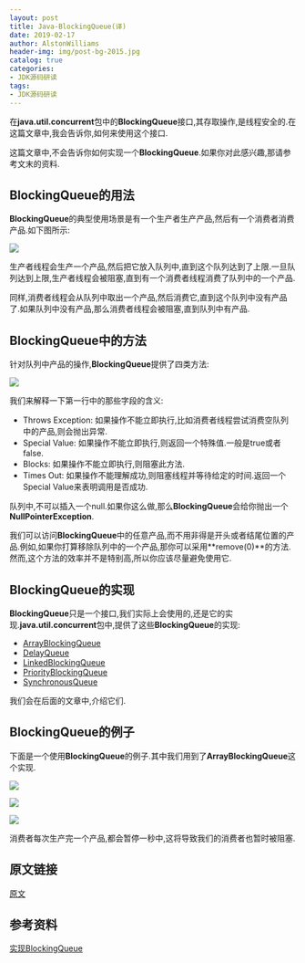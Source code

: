 ```yaml
---
layout: post
title: Java-BlockingQueue(译)
date: 2019-02-17
author: AlstonWilliams
header-img: img/post-bg-2015.jpg
catalog: true
categories:
- JDK源码研读
tags:
- JDK源码研读
---
```

在**java.util.concurrent**包中的**BlockingQueue**接口,其存取操作,是线程安全的.在这篇文章中,我会告诉你,如何来使用这个接口.

这篇文章中,不会告诉你如何实现一个**BlockingQueue**.如果你对此感兴趣,那请参考文末的资料.

## BlockingQueue的用法

**BlockingQueue**的典型使用场景是有一个生产者生产产品,然后有一个消费者消费产品.如下图所示:

![](http://upload-images.jianshu.io/upload_images/4108852-b996a0578ac7ef4f.png?imageMogr2/auto-orient/strip%7CimageView2/2/w/1240)

生产者线程会生产一个产品,然后把它放入队列中,直到这个队列达到了上限.一旦队列达到上限,生产者线程会被阻塞,直到有一个消费者线程消费了队列中的一个产品.

同样,消费者线程会从队列中取出一个产品,然后消费它,直到这个队列中没有产品了.如果队列中没有产品,那么消费者线程会被阻塞,直到队列中有产品.

## BlockingQueue中的方法

针对队列中产品的操作,**BlockingQueue**提供了四类方法:


![](http://upload-images.jianshu.io/upload_images/4108852-4e4657d209fdc3aa.png?imageMogr2/auto-orient/strip%7CimageView2/2/w/1240)


我们来解释一下第一行中的那些字段的含义:

- Throws Exception:
	如果操作不能立即执行,比如消费者线程尝试消费空队列中的产品,则会抛出异常.
- Special Value:
	如果操作不能立即执行,则返回一个特殊值.一般是true或者false.
- Blocks:
	如果操作不能立即执行,则阻塞此方法.
- Times Out:
	如果操作不能理解成功,则阻塞线程并等待给定的时间.返回一个Special Value来表明调用是否成功.
    
队列中,不可以插入一个null.如果你这么做,那么**BlockingQueue**会给你抛出一个**NullPointerException**.

我们可以访问**BlockingQueue**中的任意产品,而不用非得是开头或者结尾位置的产品.例如,如果你打算移除队列中的一个产品,那你可以采用**remove(0)**的方法.然而,这个方法的效率并不是特别高,所以你应该尽量避免使用它.

## BlockingQueue的实现
**BlockingQueue**只是一个接口,我们实际上会使用的,还是它的实现.**java.util.concurrent**包中,提供了这些**BlockingQueue**的实现:

- [ArrayBlockingQueue](http://tutorials.jenkov.com/java-util-concurrent/arrayblockingqueue.html)
- [DelayQueue](http://tutorials.jenkov.com/java-util-concurrent/delayqueue.html)
- [LinkedBlockingQueue](http://tutorials.jenkov.com/java-util-concurrent/linkedblockingqueue.html)
- [PriorityBlockingQueue](http://tutorials.jenkov.com/java-util-concurrent/priorityblockingqueue.html)
- [SynchronousQueue](http://tutorials.jenkov.com/java-util-concurrent/synchronousqueue.html)

我们会在后面的文章中,介绍它们.

## BlockingQueue的例子
下面是一个使用**BlockingQueue**的例子.其中我们用到了**ArrayBlockingQueue**这个实现.


![](http://upload-images.jianshu.io/upload_images/4108852-b92cbea9ff410c8d.png?imageMogr2/auto-orient/strip%7CimageView2/2/w/1240)

![](http://upload-images.jianshu.io/upload_images/4108852-6f99303b02c45f01.png?imageMogr2/auto-orient/strip%7CimageView2/2/w/1240)

![](http://upload-images.jianshu.io/upload_images/4108852-3e3332270b65f8bb.png?imageMogr2/auto-orient/strip%7CimageView2/2/w/1240)


消费者每次生产完一个产品,都会暂停一秒中,这将导致我们的消费者也暂时被阻塞.

## 原文链接
[原文](http://tutorials.jenkov.com/java-util-concurrent/blockingqueue.html)

## 参考资料
[实现BlockingQueue](http://tutorials.jenkov.com/java-concurrency/blocking-queues.html)
